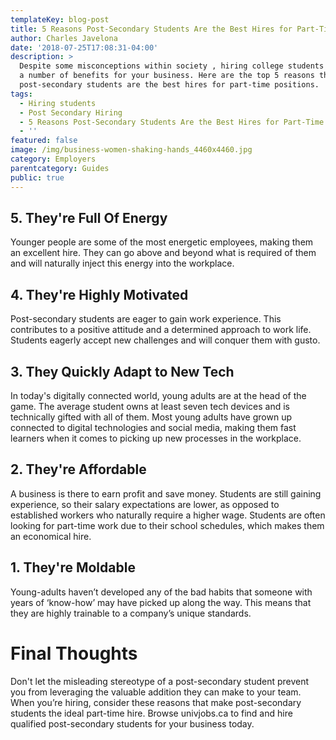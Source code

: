 ```yaml
---
templateKey: blog-post
title: 5 Reasons Post-Secondary Students Are the Best Hires for Part-Time Work
author: Charles Javelona
date: '2018-07-25T17:08:31-04:00'
description: >
  Despite some misconceptions within society , hiring college students can have
  a number of benefits for your business. Here are the top 5 reasons that
  post-secondary students are the best hires for part-time positions.
tags:
  - Hiring students
  - Post Secondary Hiring
  - 5 Reasons Post-Secondary Students Are the Best Hires for Part-Time Work
  - ''
featured: false
image: /img/business-women-shaking-hands_4460x4460.jpg
category: Employers
parentcategory: Guides
public: true
---
```

## 5. They're Full Of Energy

Younger people are some of the most energetic employees, making them an excellent hire. They can go above and beyond what is required of them and will naturally inject this energy into the workplace.

## 4. They're Highly Motivated

Post-secondary students are eager to gain work experience. This contributes to a positive attitude and a determined approach to work life. Students eagerly accept new challenges and will conquer them with gusto.

## 3. They Quickly Adapt to New Tech

In today's digitally connected world, young adults are at the head of the game. The average student owns at least seven tech devices and is technically gifted with all of them. Most young adults have grown up connected to digital technologies and social media, making them fast learners when it comes to picking up new processes in the workplace.

## 2. They're Affordable

A business is there to earn profit and save money. Students are still gaining experience, so their salary expectations are lower, as opposed to established workers who naturally require a higher wage. Students are often looking for part-time work due to their school schedules, which makes them an economical hire.

## 1. They're Moldable

Young-adults haven’t developed any of the bad habits that someone with years of ‘know-how’ may have picked up along the way. This means that they are highly trainable to a company’s unique standards.

# Final Thoughts

Don't let the misleading stereotype of a post-secondary student prevent you from leveraging the valuable addition they can make to your team. When you’re hiring, consider these reasons that make post-secondary students the ideal part-time hire. Browse univjobs.ca to find and hire qualified post-secondary students for your business today.
